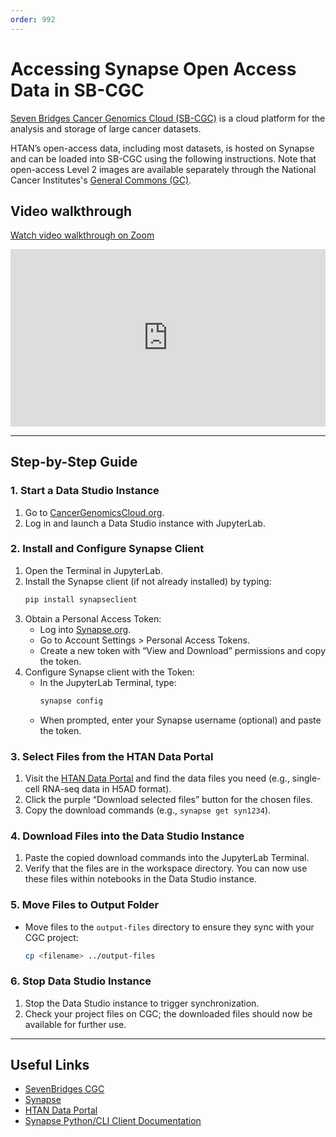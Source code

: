 ```yaml
---
order: 992
---
```


# Accessing Synapse Open Access Data in SB-CGC

[Seven Bridges Cancer Genomics Cloud (SB-CGC)](https://www.cancergenomicscloud.org/) is a cloud platform for the analysis and storage of large cancer datasets. 

HTAN’s open-access data, including most datasets, is hosted on Synapse and can be loaded into SB-CGC using the following instructions. Note that open-access Level 2 images are available separately through the National Cancer Institutes's [General Commons (GC)](cds_cgc.md).

## Video walkthrough

[Watch video walkthrough on Zoom](https://us02web.zoom.us/clips/share/JNSyNG3rPRoWVYjWrYNiV-Z9Tv-TYIKdb54YLB6pk6CRhhnEQ0g14a4-2hItZXGOYXq3CzcSVjgNTL7HMhHjUm72.cd78QzhYRY4j02Mw)

<div style="position: relative; width: 100%; height: 0; padding-bottom: 56.25%;">
    <iframe src="https://us02web.zoom.us/clips/embed/JNSyNG3rPRoWVYjWrYNiV-Z9Tv-TYIKdb54YLB6pk6CRhhnEQ0g14a4-2hItZXGOYXq3CzcSVjgNTL7HMhHjUm72.cd78QzhYRY4j02Mw" 
            frameborder="0" allowfullscreen="allowfullscreen" 
            style="position: absolute; width: 100%; height: 100%; top: 0; left: 0;">
    </iframe>
</div>


---

## Step-by-Step Guide

### 1. Start a Data Studio Instance
1. Go to [CancerGenomicsCloud.org](https://cancergenomicscloud.org).
2. Log in and launch a Data Studio instance with JupyterLab.

### 2. Install and Configure Synapse Client
1. Open the Terminal in JupyterLab.
2. Install the Synapse client (if not already installed) by typing:
   ```bash
   pip install synapseclient
   ```
3. Obtain a Personal Access Token:
   - Log into [Synapse.org](https://synapse.org).
   - Go to Account Settings > Personal Access Tokens.
   - Create a new token with “View and Download” permissions and copy the token.
4. Configure Synapse client with the Token:
   - In the JupyterLab Terminal, type:
     ```bash
     synapse config
     ```
   - When prompted, enter your Synapse username (optional) and paste the token.

### 3. Select Files from the HTAN Data Portal
1. Visit the [HTAN Data Portal](https://data.humantumoratlas.org) and find the data files you need (e.g., single-cell RNA-seq data in H5AD format).
2. Click the purple “Download selected files” button for the chosen files.
3. Copy the download commands (e.g., `synapse get syn1234`).

### 4. Download Files into the Data Studio Instance
1. Paste the copied download commands into the JupyterLab Terminal.
2. Verify that the files are in the workspace directory. You can now use these files within notebooks in the Data Studio instance.

### 5. Move Files to Output Folder
- Move files to the `output-files` directory to ensure they sync with your CGC project:
  ```bash
  cp <filename> ../output-files
  ```

### 6. Stop Data Studio Instance
1. Stop the Data Studio instance to trigger synchronization.
2. Check your project files on CGC; the downloaded files should now be available for further use.

---

## Useful Links

- [SevenBridges CGC](https://cancergenomicscloud.org)
- [Synapse](https://synapse.org)
- [HTAN Data Portal](https://data.humantumoratlas.org)
- [Synapse Python/CLI Client Documentation](https://python-docs.synapse.org)
